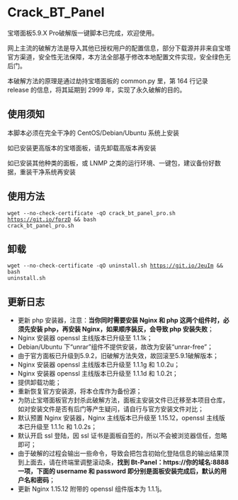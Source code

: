 # Crack_BT_Panel
<p>宝塔面板5.9.X Pro破解版一键脚本已完成，欢迎使用。</p>
<p>网上主流的破解方法是导入其他已授权用户的配置信息，部分下载源并非来自宝塔官方渠道，安全性无法保障，本方法全部基于修改本地配置文件实现，安全绿色无后门。</p>
<p>本破解方法的原理是通过劫持宝塔面板的 common.py 里，第 164 行记录 release 的信息，将其延期到 2999 年，实现了永久破解的目的。</p>

## 使用须知
<p>本脚本必须在完全干净的 CentOS/Debian/Ubuntu 系统上安装</p>
<p>如已安装更高版本的宝塔面板，请先卸载高版本再安装</p>
<p>如已安装其他种类的面板，或 LNMP 之类的运行环境、一键包，建议备份好数据，重装干净系统再安装</p>

## 使用方法
<code>wget --no-check-certificate -qO crack_bt_panel_pro.sh https://git.io/fprzD && bash crack_bt_panel_pro.sh</code>

## 卸载
<code>wget --no-check-certificate -qO uninstall.sh https://git.io/JeuIm && bash uninstall.sh</code>

## 更新日志
- 更新 php 安装器，注意：<b>当你同时需要安装 Nginx 和 php 这两个组件时，必须先安装 php，再安装 Nginx，如果顺序装反，会导致 php 安装失败</b>；
- Nginx 安装器 openssl 主线版本已升级至 1.1.1k；
- Debian/Ubuntu 下“unrar”组件不提供安装，故改为安装“unrar-free”；
- 由于官方面板已升级到5.9.2，旧破解方法失效，故回滚至5.9.1破解版本；
- Nginx 安装器 openssl 主线版本已升级至 1.1.1g 和 1.0.2u；
- Nginx 安装器 openssl 主线版本已升级至 1.1.1d 和 1.0.2t；
- 提供卸载功能；
- 重新恢复官方安装源，将本仓库作为备份源；
- 为防止宝塔面板官方封杀此破解方法，面板主安装文件已迁移至本项目仓库，如对安装文件是否有后门等产生疑问，请自行与官方安装文件对比；
- 默认预置 Nginx 安装器，Nginx 主线版本已升级至 1.15.12，openssl 主线版本已升级至 1.1.1c 和 1.0.2s；
- 默认开启 ssl 登陆，因 ssl 证书是面板自签的，所以不会被浏览器信任，忽略即可；
- 由于破解的过程会输出一些命令，导致会把包含初始化登陆信息的输出结果顶到上面去，请在终端里调整滚动条，<b>找到 Bt-Panel：https://你的域名:8888 一项，下面的 username 和 password 即分别是面板安装完成后，默认的用户名和密码</b>；
- 更新 Nginx 1.15.12 附带的 openssl 组件版本为 1.1.1j。
